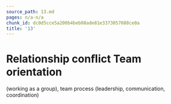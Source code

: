 ```yaml
---
source_path: 13.md
pages: n/a-n/a
chunk_id: dc0d5cce5a200b4beb08ade81e3373057088ce0a
title: '13'
---
```

# Relationship conﬂict Team orientation

(working as a group), team process (leadership, communication, coordination)
